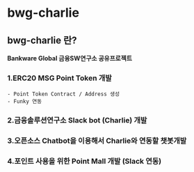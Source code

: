# bwg-charlie

## bwg-charlie 란?

**Bankware Global 금융SW연구소 공유프로젝트**

### 1.ERC20 MSG Point Token 개발

    - Point Token Contract / Address 생성
    - Funky 연동

### 2.금융솔루션연구소 Slack bot (Charlie) 개발

### 3.오픈소스 Chatbot을 이용해서 Charlie와 연동할 챗봇개발

### 4.포인트 사용을 위한 Point Mall 개발 (Slack 연동)

<br>